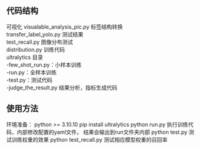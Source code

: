 
## 代码结构 ##
可视化
visualable_analysis_pic.py
标签结构转换<br>
transfer_label_yolo.py
测试结果<br>
test_recall.py
图像分布测试<br>
distribution.py
训练代码<br>
ultralytics 目录<br>
  -few_shot_run.py：小样本训练<br>
  -run.py：全样本训练<br>
  -test.py：测试代码<br>
  -judge_the_result.py 结果分析，指标生成代码<br>

## 使用方法 ##
环境准备： python >= 3.10.10 pip install ultralytics
python run.py 执行训练代码，内部修改配置的yaml文件， 结果会输出到run文件夹内部
python test.py 测试训练权重的效果
python test_recall.py 测试相应模型权重的召回率
